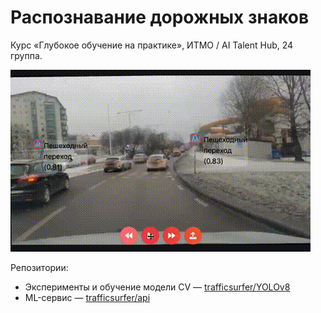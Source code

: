 # Распознавание дорожных знаков 

Курс «Глубокое обучение на практике», ИТМО / AI Talent Hub, 24 группа.

![](https://github.com/trafficsurfer/api/raw/master/screencast.gif)

Репозитории:

- Эксперименты и обучение модели CV — [trafficsurfer/YOLOv8](https://github.com/trafficsurfer/YOLOv8)
- ML-сервис — [trafficsurfer/api](https://github.com/trafficsurfer/api)
